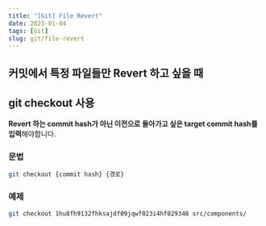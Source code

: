 ```yaml
---
title: "[Git] File Revert"
date: 2023-01-04
tags: [Git]
slug: git/file-revert
---
```


## 커밋에서 특정 파일들만 Revert 하고 싶을 때

## git checkout 사용

**Revert 하는 commit hash가 아닌 이전으로 돌아가고 싶은 target commit hash를 입력**해야합니다.

### 문법

```bash
git checkout {commit hash} {경로}
```

### 예제

```bash
git checkout 1hu8fh9132fhksajdf09jqwf023i4hf029348 src/components/
```
